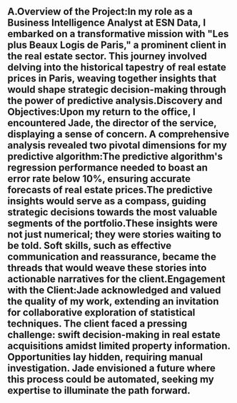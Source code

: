 ## A.Overview of the Project:In my role as a Business Intelligence Analyst at ESN Data, I embarked on a transformative mission with "Les plus Beaux Logis de Paris," a prominent client in the real estate sector. This journey involved delving into the historical tapestry of real estate prices in Paris, weaving together insights that would shape strategic decision-making through the power of predictive analysis.Discovery and Objectives:Upon my return to the office, I encountered Jade, the director of the service, displaying a sense of concern. A comprehensive analysis revealed two pivotal dimensions for my predictive algorithm:The predictive algorithm's regression performance needed to boast an error rate below 10%, ensuring accurate forecasts of real estate prices.The predictive insights would serve as a compass, guiding strategic decisions towards the most valuable segments of the portfolio.These insights were not just numerical; they were stories waiting to be told. Soft skills, such as effective communication and reassurance, became the threads that would weave these stories into actionable narratives for the client.Engagement with the Client:Jade acknowledged and valued the quality of my work, extending an invitation for collaborative exploration of statistical techniques. The client faced a pressing challenge: swift decision-making in real estate acquisitions amidst limited property information. Opportunities lay hidden, requiring manual investigation. Jade envisioned a future where this process could be automated, seeking my expertise to illuminate the path forward.

